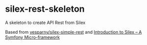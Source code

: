 # silex-rest-skeleton
A skeleton to create API Rest from Silex 

Based from [vesparny/silex-simple-rest](https://github.com/silexphp/Silex-Skeleton) and [Introduction to Silex – A Symfony Micro-framework](http://www.sitepoint.com/introduction-silex-symfony-micro-framework/)
